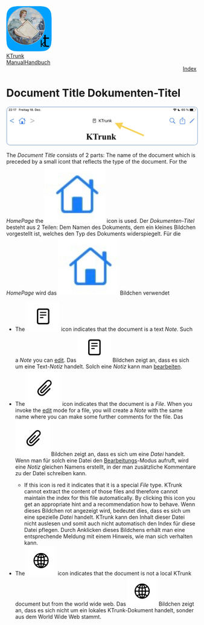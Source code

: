 <div class="hGrid">
  <div class="grid-1">
    <a href="./../index.html"><img src="./../logo120.png"></a>
  </div>
  <div class="grid-2">
    <div class="gridTitle"><a href="./../index.html">KTrunk</a></div>
    <div class="gridTitle"><a href="./../Manual.html"><span class="en">Manual</span><span class="de">Handbuch</span></a></div>
    <div class="gridDescription" style="text-align: right;"><a href="Index.html">Index</a></div>
  </div>
<div class="gridBreak"></div>
</div>



<h1>
  <span class="en">Document Title</span>
  <span class="de">Dokumenten-Titel</span>
</h1>
<img src="DocumentTitle.jpg" style="border: 2px solid #B0C4DE; border-radius: 10px;">
<p>
  <span class="en">The <i>Document Title</i> consists of 2 parts: The name of the document which is preceded by a small icont that reflects the type of the document. For the <i>HomePage</i> the <img src="buttons/home.png" class="inLineImg"> icon is used.</span>
  <span class="de">Der <i>Dokumenten-Titel</i> besteht aus 2 Teilen: Dem Namen des Dokuments, dem ein kleines Bildchen vorgestellt ist, welches den Typ des Dokuments widerspiegelt. Für die <i>HomePage</i> wird das <img src="buttons/home.png" class="inLineImg"> Bildchen verwendet</span>
</p>
<ul>
  <li>
    <span class="en">The <img src="buttons/note.jpg" class="inLineImg"> icon indicates that the document is a text <i>Note</i>. Such a <i>Note</i> you can <a href="EditMode.html">edit</a>.</span>
    <span class="de">Das <img src="buttons/note.jpg" class="inLineImg"> Bildchen zeigt an, dass es sich um eine Text-<i>Notiz</i> handelt. Solch eine <i>Notiz</i> kann man <a href="EditMode.html">bearbeiten</a>.</span>
  </li>
  <li>
    <span class="en">The <img src="buttons/file.jpg" class="inLineImg"> icon indicates that the document is a <i>File</i>. When you invoke the <a href="EditMode.html">edit</a> mode for a file, you will create a <i>Note</i> with the same name where you can make some further comments for the file.</span>
    <span class="de">Das <img src="buttons/file.jpg" class="inLineImg"> Bildchen zeigt an, dass es sich um eine <i>Datei</i> handelt. Wenn man für solch eine Datei den <a href="EditMode.html">Bearbeitungs</a>-Modus aufruft, wird eine <i>Notiz</i> gleichen Namens erstellt, in der man zusätzliche Kommentare zu der Datei schreiben kann.</span>
  </li>
  <ul>
    <li>
      <span class="en">If this icon is red it indicates that it is a special <i>File</i> type. KTrunk cannot extract the content of those files and therefore cannot maintain the index for this file automatically. By clicking this icon you get an appropriate hint and a recommendation how to behave.</span>
      <span class="de">Wenn dieses Bildchen rot angezeigt wird, bedeutet dies, dass es sich um eine spezielle <i>Datei</i> handelt. KTrunk kann den Inhalt dieser Datei nicht auslesen und somit auch nicht automatisch den Index für diese Datei pflegen. Durch Anklicken dieses Bildchens erhält man eine entsprechende Meldung mit einem Hinweis, wie man sich verhalten kann.</span>
    </li>
  </ul>
  <li>
    <span class="en">The <img src="buttons/web.jpg" class="inLineImg"> icon indicates that the document is not a local KTrunk document but from the world wide web.</span>
    <span class="de">Das <img src="buttons/web.jpg" class="inLineImg"> Bildchen zeigt an, dass es sich nicht um ein lokales KTrunk-Dokument handelt, sonder aus dem World Wide Web stammt.</span>
  </li>
</ul>

